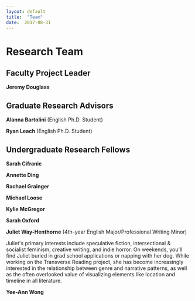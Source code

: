 ```yaml
---
layout: default
title:  "Team"
date:  2017-08-31
---
```


# Research Team

## Faculty Project Leader

__Jeremy Douglass__

## Graduate Research Advisors

__Alanna Bartolini__ (English Ph.D. Student)

__Ryan Leach__ (English Ph.D. Student)

## Undergraduate Research Fellows

__Sarah Cifranic__
 
__Annette Ding__

__Rachael Grainger__

__Michael Loose__

__Kylie McGregor__

__Sarah Oxford__

__Juliet Way-Henthorne__ (4th-year English Major/Professional Writing Minor) 
 
Juliet's primary interests include speculative fiction, intersectional & socialist feminism, creative writing, and indie horror. On weekends, you'll find Juliet buried in grad school applications or napping with her dog. While working on the Transverse Reading project, she has become increasingly interested in the relationship between genre and narrative patterns, as well as the often overlooked value of visualizing elements like location and timeline in all literature.

__Yee-Ann Wong__ 





